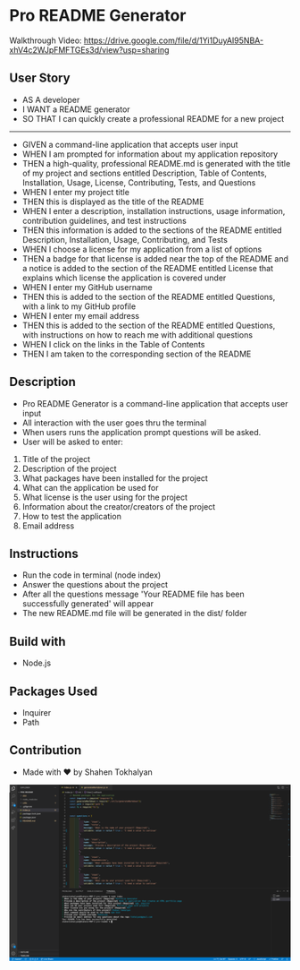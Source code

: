 # Pro README Generator

Walkthrough Video: https://drive.google.com/file/d/1Yi1DuyAI95NBA-xhV4c2WJpFMFTGEs3d/view?usp=sharing

## User Story 
- AS A developer
- I WANT a README generator
- SO THAT I can quickly create a professional README for a new project

----------------------------------------------------------------------

- GIVEN a command-line application that accepts user input
- WHEN I am prompted for information about my application repository
- THEN a high-quality, professional README.md is generated with the title of my project and sections entitled Description, Table of Contents, Installation, Usage, License, Contributing, Tests, and Questions
- WHEN I enter my project title
- THEN this is displayed as the title of the README
- WHEN I enter a description, installation instructions, usage information, contribution guidelines, and test instructions
- THEN this information is added to the sections of the README entitled Description, Installation, Usage, Contributing, and Tests
- WHEN I choose a license for my application from a list of options
- THEN a badge for that license is added near the top of the README and a notice is added to the section of the README entitled License that explains which license the application is covered under
- WHEN I enter my GitHub username
- THEN this is added to the section of the README entitled Questions, with a link to my GitHub profile
- WHEN I enter my email address
- THEN this is added to the section of the README entitled Questions, with instructions on how to reach me with additional questions
- WHEN I click on the links in the Table of Contents
- THEN I am taken to the corresponding section of the README

## Description
- Pro README Generator is a command-line application that accepts user input
- All interaction with the user goes thru the terminal
- When users runs the application prompt questions will be asked.
- User will be asked to enter:
1. Title of the project
2. Description of the project
3. What packages have been installed for the project
4. What can the application be used for
5. What license is the user using for the project
6. Information about the creator/creators of the project
7. How to test the application
8. Email address

## Instructions
- Run the code in terminal (node index)
- Answer the questions about the project
- After all the questions message 'Your README file has been successfully generated' will appear
- The new README.md file will be generated in the dist/ folder

## Build with 
- Node.js

## Packages Used
- Inquirer
- Path 

## Contribution 
- Made with ❤ by Shahen Tokhalyan

![Screenshot](./assets/images/screenshot.png)